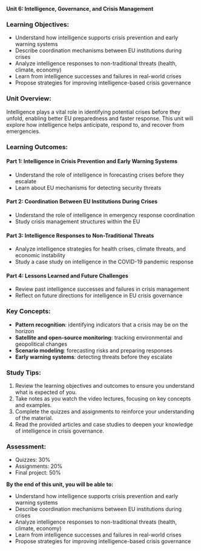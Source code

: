 **Unit 6: Intelligence, Governance, and Crisis Management**

### Learning Objectives:

* Understand how intelligence supports crisis prevention and early warning systems
* Describe coordination mechanisms between EU institutions during crises
* Analyze intelligence responses to non-traditional threats (health, climate, economy)
* Learn from intelligence successes and failures in real-world crises
* Propose strategies for improving intelligence-based crisis governance

### Unit Overview:

Intelligence plays a vital role in identifying potential crises before they unfold, enabling better EU preparedness and faster response. This unit will explore how intelligence helps anticipate, respond to, and recover from emergencies.

### Learning Outcomes:

#### Part 1: Intelligence in Crisis Prevention and Early Warning Systems

* Understand the role of intelligence in forecasting crises before they escalate
* Learn about EU mechanisms for detecting security threats

#### Part 2: Coordination Between EU Institutions During Crises

* Understand the role of intelligence in emergency response coordination
* Study crisis management structures within the EU

#### Part 3: Intelligence Responses to Non-Traditional Threats

* Analyze intelligence strategies for health crises, climate threats, and economic instability
* Study a case study on intelligence in the COVID-19 pandemic response

#### Part 4: Lessons Learned and Future Challenges

* Review past intelligence successes and failures in crisis management
* Reflect on future directions for intelligence in EU crisis governance

### Key Concepts:

* **Pattern recognition**: identifying indicators that a crisis may be on the horizon
* **Satellite and open-source monitoring**: tracking environmental and geopolitical changes
* **Scenario modeling**: forecasting risks and preparing responses
* **Early warning systems**: detecting threats before they escalate

### Study Tips:

1. Review the learning objectives and outcomes to ensure you understand what is expected of you.
2. Take notes as you watch the video lectures, focusing on key concepts and examples.
3. Complete the quizzes and assignments to reinforce your understanding of the material.
4. Read the provided articles and case studies to deepen your knowledge of intelligence in crisis governance.

### Assessment:

* Quizzes: 30%
* Assignments: 20%
* Final project: 50%

**By the end of this unit, you will be able to:**

* Understand how intelligence supports crisis prevention and early warning systems
* Describe coordination mechanisms between EU institutions during crises
* Analyze intelligence responses to non-traditional threats (health, climate, economy)
* Learn from intelligence successes and failures in real-world crises
* Propose strategies for improving intelligence-based crisis governance